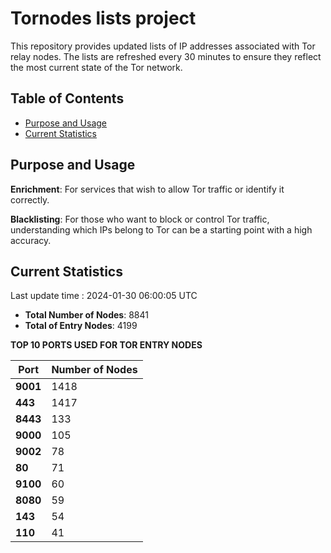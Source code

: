 # Tornodes lists project

This repository provides updated lists of IP addresses associated with Tor relay nodes. The lists are refreshed every 30 minutes to ensure they reflect the most current state of the Tor network.

## Table of Contents

- [Purpose and Usage](#purpose-and-usage)
- [Current Statistics](#current-statistics)


## Purpose and Usage

**Enrichment**: For services that wish to allow Tor traffic or identify it correctly.

**Blacklisting**: For those who want to block or control Tor traffic, understanding which IPs belong to Tor can be a starting point with a high accuracy.

## Current Statistics

Last update time : 2024-01-30 06:00:05 UTC

- **Total Number of Nodes**: 8841
- **Total of Entry Nodes**: 4199

**TOP 10 PORTS USED FOR TOR ENTRY NODES**

| **Port** | **Number of Nodes** |
|------|-----------------|
| **9001**   | 1418  |
| **443**   | 1417  |
| **8443**   | 133  |
| **9000**   | 105  |
| **9002**   | 78  |
| **80**   | 71  |
| **9100**   | 60  |
| **8080**   | 59  |
| **143**   | 54  |
| **110**   | 41  |

